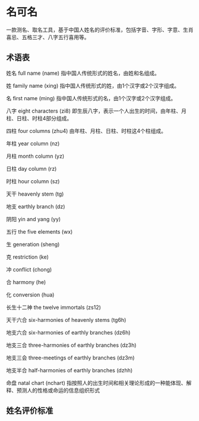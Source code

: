 # 名可名

一款测名、取名工具，基于中国人姓名的评价标准，包括字音、字形、字意、生肖喜忌、五格三才、八字五行喜用等。

## 术语表

姓名 full name (name) 指中国人传统形式的姓名，由姓和名组成。

姓 family name (xing) 指中国人传统形式的姓，由1个汉字或2个汉字组成。

名 first name (ming) 指中国人传统形式的名，由1个汉字或2个汉字组成。

八字 eight characters (zi8) 即生辰八字，表示一个人出生的时间，由年柱、月柱、日柱、时柱4部分组成。

四柱 four columns (zhu4) 由年柱、月柱、日柱、时柱这4个柱组成。

年柱 year column (nz) 

月柱 month column (yz)

日柱 day column (rz)

时柱 hour column (sz)

天干 heavenly stem (tg)

地支 earthly branch (dz)

阴阳 yin and yang (yy)

五行 the five elements (wx)

生 generation (sheng) 

克 restriction (ke)

冲 conflict (chong)

合 harmony (he)

化 conversion (hua)

长生十二神 the twelve immortals (zs12)

天干六合 six-harmonies of heavenly stems (tg6h)

地支六合 six-harmonies of earthly branches (dz6h)

地支三合 three-harmonies of earthly branches (dz3h)

地支三会 three-meetings of earthly branches (dz3m)

地支半合 half-harmonies of earthly branches (dzhh)

命盘 natal chart (nchart) 指按照人的出生时间和相关理论形成的一种能体现、解释、预测人的性格或命运的信息组织形式

## 姓名评价标准









